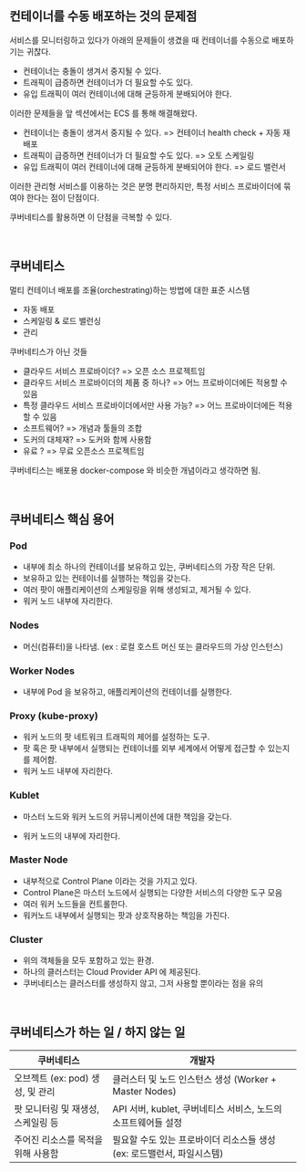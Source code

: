 ## 컨테이너를 수동 배포하는 것의 문제점

서비스를 모니터링하고 있다가 아래의 문제들이 생겼을 때 컨테이너를 수동으로 배포하기는 귀찮다.

* 컨테이너는 충돌이 생겨서 중지될 수 있다. 
* 트래픽이 급증하면 컨테이너가 더 필요할 수도 있다.
* 유입 트래픽이 여러 컨테이너에 대해 균등하게 분배되어야 한다.



이러한 문제들을 앞 섹션에서는 ECS 를 통해 해결해왔다.

* 컨테이너는 충돌이 생겨서 중지될 수 있다.  => 컨테이너 health check + 자동 재배포
* 트래픽이 급증하면 컨테이너가 더 필요할 수도 있다. => 오토 스케일링
* 유입 트래픽이 여러 컨테이너에 대해 균등하게 분배되어야 한다. => 로드 밸런서



이러한 관리형 서비스를 이용하는 것은 분명 편리하지만, 특정 서비스 프로바이더에 묶여야 한다는 점이 단점이다.

쿠버네티스를 활용하면 이 단점을 극복할 수 있다.



<br />

## 쿠버네티스

멀티 컨테이너 배포를 조율(orchestrating)하는 방법에 대한 표준 시스템

* 자동 배포
* 스케일링 & 로드 밸런싱
* 관리



쿠버네티스가 아닌 것들

* 클라우드 서비스 프로바이더?  => 오픈 소스 프로젝트임
* 클라우드 서비스 프로바이더의 제품 중 하나? => 어느 프로바이더에든 적용할 수 있음
* 특정 클라우드 서비스 프로바이더에서만 사용 가능? => 어느 프로바이더에든 적용할 수 있음
* 소프트웨어? => 개념과 툴들의 조합
* 도커의 대체재? => 도커와 함께 사용함
* 유료 ? => 무료 오픈소스 프로젝트임



쿠버네티스는 배포용 docker-compose 와 비슷한 개념이라고 생각하면 됨.



<br />



## 쿠버네티스 핵심 용어



### Pod

* 내부에 최소 하나의 컨테이너를 보유하고 있는, 쿠버네티스의 가장 작은 단위.
* 보유하고 있는 컨테이너를 실행하는 책임을 갖는다.
* 여러 팟이 애플리케이션의 스케일링을 위해 생성되고, 제거될 수 있다.
* 워커 노드 내부에 자리한다.


### Nodes

* 머신(컴퓨터)을 나타냄. (ex : 로컬 호스트 머신 또는 클라우드의 가상 인스턴스)

### Worker Nodes

* 내부에 Pod 을 보유하고, 애플리케이션의 컨테이너를 실행한다.

### Proxy (kube-proxy)

* 워커 노드의 팟 네트워크 트래픽의 제어를 설정하는 도구.
* 팟 혹은 팟 내부에서 실행되는 컨테이너를 외부 세계에서 어떻게 접근할 수 있는지를 제어함.
* 워커 노드 내부에 자리한다.

### Kublet

* 마스터 노드와 워커 노드의 커뮤니케이션에 대한 책임을 갖는다.

* 워커 노드의 내부에 자리한다.

### Master Node

* 내부적으로 Control Plane 이라는 것을 가지고 있다.
* Control Plane은 마스터 노드에서 실행되는 다양한 서비스의 다양한 도구 모음
* 여러 워커 노드들을 컨트롤한다.
* 워커노드 내부에서 실행되는 팟과 상호작용하는 책임을 가진다.

### Cluster

* 위의 객체들을 모두 포함하고 있는 환경.
* 하나의 클러스터는 Cloud Provider API 에 제공된다.
* 쿠버네티스는 클러스터를 생성하지 않고, 그저 사용할 뿐이라는 점을 유의



<br />

## 쿠버네티스가 하는 일 / 하지 않는 일

| 쿠버네티스                         | 개발자                                                       |
| ---------------------------------- | ------------------------------------------------------------ |
| 오브젝트 (ex: pod) 생성, 및 관리   | 클러스터 및 노드 인스턴스 생성 (Worker + Master Nodes)       |
| 팟 모니터링 및 재생성, 스케일링 등 | API 서버, kublet, 쿠버네티스 서비스, 노드의 소프트웨어들 설정 |
| 주어진 리소스를 목적을 위해 사용함 | 필요할 수도 있는 프로바이더 리소스들 생성 (ex: 로드밸런서, 파일시스템) |

